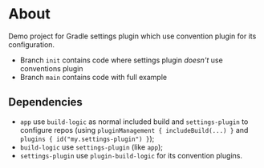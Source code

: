# About

Demo project for Gradle settings plugin which use convention plugin for its configuration.

* Branch `init` contains code where settings plugin *doesn't* use conventions plugin
* Branch `main` contains code with full example
 
## Dependencies

* `app` use `build-logic` as normal included build and `settings-plugin` to configure repos 
  (using `pluginManagement { includeBuild(...) }` and `plugins { id("my.settings-plugin") }`);
* `build-logic` use `settings-plugin` (like `app`);
* `settings-plugin` use `plugin-build-logic` for its convention plugins.
